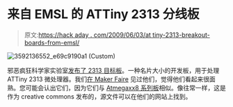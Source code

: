 # 来自 EMSL 的 ATTiny 2313 分线板

> 原文:[https://hack aday . com/2009/06/03/at tiny-2313-breakout-boards-from-emsl/](https://hackaday.com/2009/06/03/attiny-2313-breakout-boards-from-emsl/)

![3592136552_e69c9190a1 (Custom)](../Images/0d5801a7c835ae19806172c4135eed4f.png "3592136552_e69c9190a1 (Custom)")

邪恶疯狂科学家实验室[发布了 2313 目标板](http://www.evilmadscientist.com/article.php/card2313)。一种名片大小的开发板，用于处理 ATTiny 2313 微处理器。我们[在 Maker Faire](http://hackaday.com/2009/05/30/business-cards-at-maker-faire/) 见过他们，觉得他们看起来很面熟。您可能会认出它们，因为它们与 [Atmegaxx8 系列板](http://hackaday.com/2008/11/08/business-card-avr-board-updated/)相似。像往常一样，这是作为 creative commons 发布的，源文件可以在他们的网站上找到。